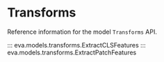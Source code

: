 # Transforms

Reference information for the model `Transforms` API.

::: eva.models.transforms.ExtractCLSFeatures
::: eva.models.transforms.ExtractPatchFeatures
